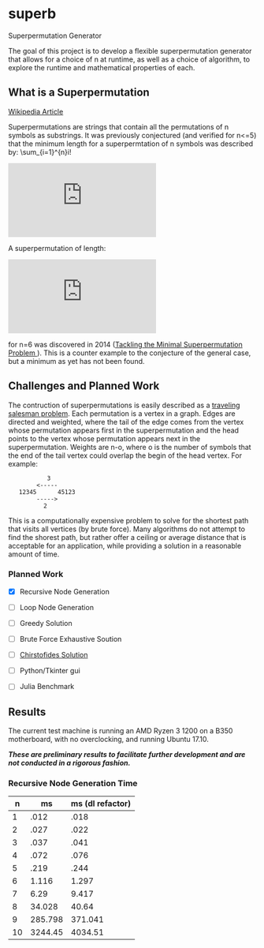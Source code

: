 # superb
Superpermutation Generator

The goal of this project is to develop a flexible superpermutation generator that allows for a choice of n at runtime, as well as a choice of algorithm, to explore the runtime and mathematical properties of each.

<h2>What is a Superpermutation</h2>

[Wikipedia Article](https://en.wikipedia.org/wiki/Superpermutation/)

Superpermutations are strings that contain all the permutations of n symbols as substrings.  It was previously conjectured (and verified for n<=5) that the minimum length for a superpermtation of n symbols was described by:
\sum_{i=1}^{n}i!

![img](http://latex.codecogs.com/svg.latex?%5Csum_%7Bi%3D1%7D%5E%7Bn%7Di%21)

A superpermutation of length:

![img](http://latex.codecogs.com/svg.latex?%28%5Csum_%7Bi%3D1%7D%5E%7Bn%7Di%21%29-1) 

for n=6 was discovered in 2014 ([Tackling the Minimal Superpermutation Problem
](https://arxiv.org/abs/1408.5108/)).  This is a counter example to the conjecture of the general case, but a minimum as yet has not been found.

<h2>Challenges and Planned Work</h2>

The contruction of superpermutations is easily described as a [traveling salesman problem](https://en.wikipedia.org/wiki/Travelling_salesman_problem/).  Each permutation is a vertex in a graph.  Edges are directed and weighted, where the tail of the edge comes from the vertex whose permutation appears first in the superpermutation and the head points to the vertex whose permutation appears next in the superpermutation.  Weights are n-o, where o is the number of symbols that the end of the tail vertex could overlap the begin of the head vertex.  For example:
`````
           3
        <-----      
   12345      45123
        ----->
          2
 `````
This is a computationally expensive problem to solve for the shortest path that visits all vertices (by brute force).  Many algorithms do not attempt to find the shorest path, but rather offer a ceiling or average distance that is acceptable for an application, while providing a solution in a reasonable amount of time.
       
<h3>Planned Work</h3>

- [x] Recursive Node Generation

- [ ] Loop Node Generation

- [ ] Greedy Solution

- [ ] Brute Force Exhaustive Soution

- [ ] [Chirstofides Solution](https://en.wikipedia.org/wiki/Christofides_algorithm/)

- [ ] Python/Tkinter gui

- [ ] Julia Benchmark


<h2>Results</h2>

The current test machine is running an AMD Ryzen 3 1200 on a B350 motherboard, with no overclocking, and running Ubuntu 17.10.

**_These are preliminary results to facilitate further development and are not conducted in a rigorous fashion._**

<h3>Recursive Node Generation Time</h3>

| n  |  ms  | ms (dl refactor) |
|----|------|------------------|
|1   |.012  | .018             |
|2   |.027  | .022             |
|3   |.037  | .041             |
|4   |.072  | .076             |
|5   |.219  | .244             |
|6   |1.116 | 1.297            |
|7   |6.29  | 9.417            |
|8   |34.028| 40.64            |
|9   |285.798| 371.041         |
|10  |3244.45| 4034.51         |

